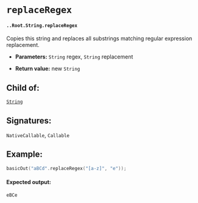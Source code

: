 # `replaceRegex`

#### `..Root.String.replaceRegex`

Copies this string and replaces all substrings matching regular expression replacement.

* **Parameters:** `String` regex, `String` replacement

* **Return value:** new `String`

## Child of:

[`String`](docs..Root.String.md)

## Signatures:

`NativeCallable`, `Callable`

## Example:

```c
basicOut("aBCd".replaceRegex("[a-z]", "e"));
```

#### Expected output:

```
eBCe
```